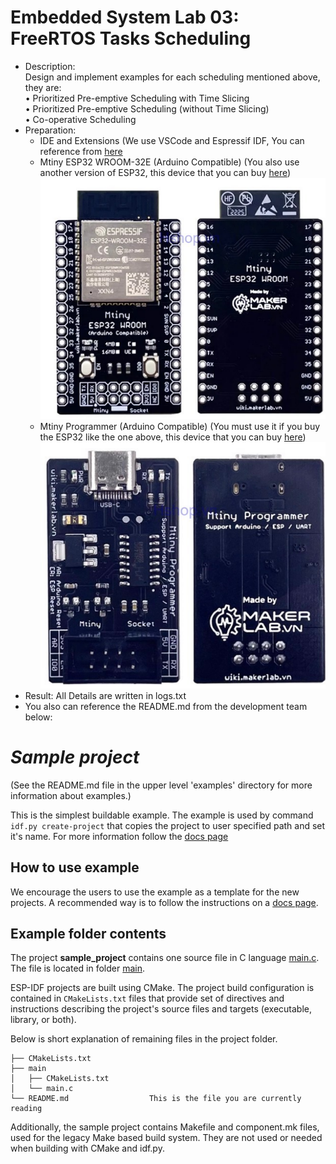 # Embedded System Lab 03: FreeRTOS Tasks Scheduling
* Description: <br>
  Design and implement examples for each scheduling mentioned above, they are: <br>
  • Prioritized Pre-emptive Scheduling with Time Slicing <br>
  • Prioritized Pre-emptive Scheduling (without Time Slicing) <br>
  • Co-operative Scheduling <br>
* Preparation:
   * IDE and Extensions (We use VSCode and Espressif IDF, You can reference from [here](https://github.com/kientr2002/CO3054_ESP-IDF)
   * Mtiny ESP32 WROOM-32E (Arduino Compatible) (You also use another version of ESP32, this device that you can buy [here](https://hshop.vn/products/mach-mtiny-esp32-wroom-32e-arduino-compatible)) <br>
     ![Lab2](https://github.com/kientr2002/CO3054_ESP-IDF/blob/main/Images/Lab1/10.png)
   *  Mtiny Programmer (Arduino Compatible) (You must use it if you buy the ESP32 like the one above, this device that you can buy [here](https://hshop.vn/products/mach-mtiny-programmer-arduino-compatible)) <br>
     ![Lab2](https://github.com/kientr2002/CO3054_ESP-IDF/blob/main/Images/Lab1/11.png)
* Result: All Details are written in logs.txt
* You also can reference the README.md from the development team below:<br>
# _Sample project_

(See the README.md file in the upper level 'examples' directory for more information about examples.)

This is the simplest buildable example. The example is used by command `idf.py create-project`
that copies the project to user specified path and set it's name. For more information follow the [docs page](https://docs.espressif.com/projects/esp-idf/en/latest/api-guides/build-system.html#start-a-new-project)



## How to use example
We encourage the users to use the example as a template for the new projects.
A recommended way is to follow the instructions on a [docs page](https://docs.espressif.com/projects/esp-idf/en/latest/api-guides/build-system.html#start-a-new-project).

## Example folder contents

The project **sample_project** contains one source file in C language [main.c](main/main.c). The file is located in folder [main](main).

ESP-IDF projects are built using CMake. The project build configuration is contained in `CMakeLists.txt`
files that provide set of directives and instructions describing the project's source files and targets
(executable, library, or both). 

Below is short explanation of remaining files in the project folder.

```
├── CMakeLists.txt
├── main
│   ├── CMakeLists.txt
│   └── main.c
└── README.md                  This is the file you are currently reading
```
Additionally, the sample project contains Makefile and component.mk files, used for the legacy Make based build system. 
They are not used or needed when building with CMake and idf.py.

